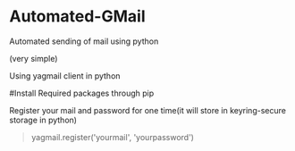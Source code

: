 # Automated-GMail
Automated sending of mail using python 

(very simple)

Using yagmail client in python

#Install Required packages through pip

Register your mail and password for one time(it will store in keyring-secure storage in python)
   > yagmail.register('yourmail', 'yourpassword')  
